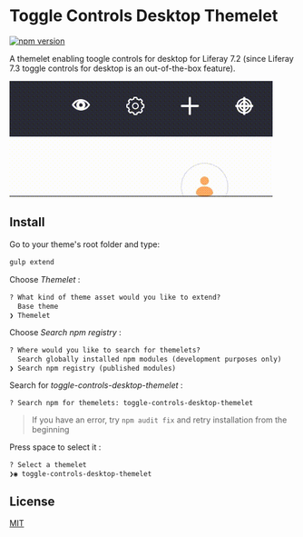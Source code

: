# Toggle Controls Desktop Themelet

[![npm version](https://badge.fury.io/js/toggle-controls-desktop-themelet.svg)](https://badge.fury.io/js/toggle-controls-desktop-themelet)

A themelet enabling toogle controls for desktop for Liferay 7.2 (since Liferay 7.3 toggle controls for desktop is an out-of-the-box feature).

![Toggle Controls](doc/toggle-controls.gif) 

## Install

Go to your theme's root folder and type:
```bash
gulp extend
```
Choose _Themelet_ :
```
? What kind of theme asset would you like to extend? 
  Base theme 
❯ Themelet 
```
Choose _Search npm registry_ :
```
? Where would you like to search for themelets? 
  Search globally installed npm modules (development purposes only) 
❯ Search npm registry (published modules) 
```
Search for _toggle-controls-desktop-themelet_ :
```
? Search npm for themelets: toggle-controls-desktop-themelet
```
> If you have an error, try `npm audit fix` and retry installation from the beginning 

Press space to select it :
```
? Select a themelet 
❯◉ toggle-controls-desktop-themelet
```
## License

[MIT](LICENSE)
